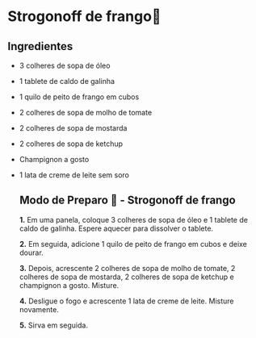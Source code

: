 # Strogonoff de frango:chicken:

## Ingredientes

- 3 colheres de sopa de óleo

- 1 tablete de caldo de galinha

- 1 quilo de peito de frango em cubos

- 2 colheres de sopa de molho de tomate

- 2 colheres de sopa de mostarda

- 2 colheres de sopa de ketchup

- Champignon a gosto

- 1 lata de creme de leite sem soro

  ## Modo de Preparo :shallow_pan_of_food: - Strogonoff de frango

  **1.** Em uma panela, coloque 3 colheres de sopa de óleo e 1 tablete de caldo de galinha. Espere aquecer para dissolver o tablete.

  **2.** Em seguida, adicione 1 quilo de peito de frango em cubos e deixe dourar.

  **3.** Depois, acrescente 2 colheres de sopa de molho de tomate, 2 colheres de sopa de mostarda, 2 colheres de sopa de ketchup e champignon a gosto. Misture.

  **4.** Desligue o fogo e acrescente 1 lata de creme de leite. Misture novamente.

  **5.** Sirva em seguida.